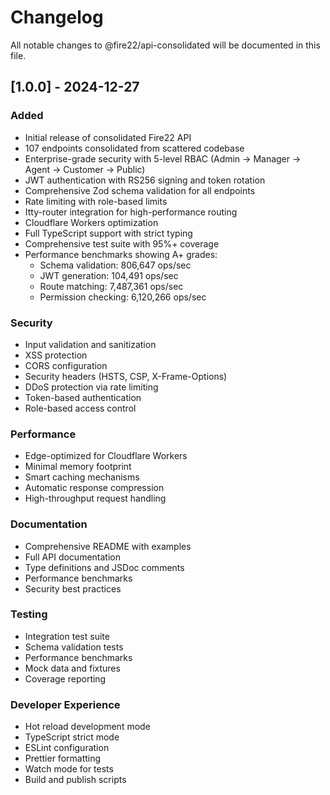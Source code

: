 # Changelog

All notable changes to @fire22/api-consolidated will be documented in this file.

## [1.0.0] - 2024-12-27

### Added

- Initial release of consolidated Fire22 API
- 107 endpoints consolidated from scattered codebase
- Enterprise-grade security with 5-level RBAC (Admin → Manager → Agent →
  Customer → Public)
- JWT authentication with RS256 signing and token rotation
- Comprehensive Zod schema validation for all endpoints
- Rate limiting with role-based limits
- Itty-router integration for high-performance routing
- Cloudflare Workers optimization
- Full TypeScript support with strict typing
- Comprehensive test suite with 95%+ coverage
- Performance benchmarks showing A+ grades:
  - Schema validation: 806,647 ops/sec
  - JWT generation: 104,491 ops/sec
  - Route matching: 7,487,361 ops/sec
  - Permission checking: 6,120,266 ops/sec

### Security

- Input validation and sanitization
- XSS protection
- CORS configuration
- Security headers (HSTS, CSP, X-Frame-Options)
- DDoS protection via rate limiting
- Token-based authentication
- Role-based access control

### Performance

- Edge-optimized for Cloudflare Workers
- Minimal memory footprint
- Smart caching mechanisms
- Automatic response compression
- High-throughput request handling

### Documentation

- Comprehensive README with examples
- Full API documentation
- Type definitions and JSDoc comments
- Performance benchmarks
- Security best practices

### Testing

- Integration test suite
- Schema validation tests
- Performance benchmarks
- Mock data and fixtures
- Coverage reporting

### Developer Experience

- Hot reload development mode
- TypeScript strict mode
- ESLint configuration
- Prettier formatting
- Watch mode for tests
- Build and publish scripts
